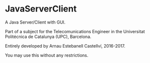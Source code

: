 # JavaServerClient
A Java Server/Client with GUI.

Part of a subject for the Telecomunications Engineer in the Universitat Politécnica de Catalunya (UPC), Barcelona.

Entirely developed by Arnau Estebanell Castellví, 2016-2017.

You may use this without any restrictions.

